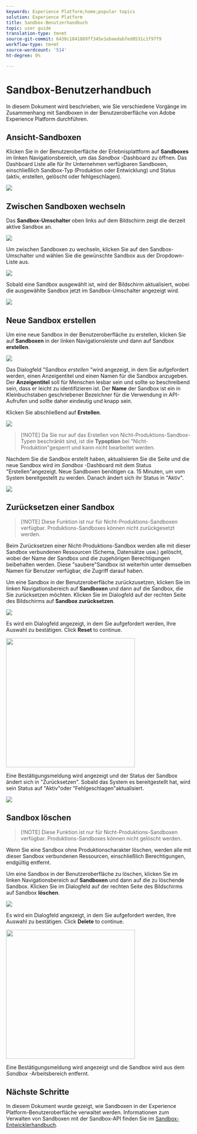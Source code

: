 ```yaml
---
keywords: Experience Platform;home;popular topics
solution: Experience Platform
title: Sandbox-Benutzerhandbuch
topic: user guide
translation-type: tm+mt
source-git-commit: 6438c1841889ff345e1ebaedabfed0531c1f97f9
workflow-type: tm+mt
source-wordcount: '514'
ht-degree: 0%

---
```



# Sandbox-Benutzerhandbuch

In diesem Dokument wird beschrieben, wie Sie verschiedene Vorgänge im Zusammenhang mit Sandboxen in der Benutzeroberfläche von Adobe Experience Platform durchführen.

## Ansicht-Sandboxen

Klicken Sie in der Benutzeroberfläche der Erlebnisplattform auf **Sandboxes** im linken Navigationsbereich, um das _Sandbox_ -Dashboard zu öffnen. Das Dashboard Liste alle für Ihr Unternehmen verfügbaren Sandboxen, einschließlich Sandbox-Typ (Produktion oder Entwicklung) und Status (aktiv, erstellen, gelöscht oder fehlgeschlagen).

![](../images/ui/sandboxes-tab.png)

## Zwischen Sandboxen wechseln

Das **Sandbox-Umschalter** oben links auf dem Bildschirm zeigt die derzeit aktive Sandbox an.

![](../images/ui/sandbox-selector.png)

Um zwischen Sandboxen zu wechseln, klicken Sie auf den Sandbox-Umschalter und wählen Sie die gewünschte Sandbox aus der Dropdown-Liste aus.

![](../images/ui/switch-sandbox.png)

Sobald eine Sandbox ausgewählt ist, wird der Bildschirm aktualisiert, wobei die ausgewählte Sandbox jetzt im Sandbox-Umschalter angezeigt wird.

![](../images/ui/sandbox-switched.png)

## Neue Sandbox erstellen

Um eine neue Sandbox in der Benutzeroberfläche zu erstellen, klicken Sie auf **Sandboxen** in der linken Navigationsleiste und dann auf Sandbox **erstellen**.

![](../images/ui/create-sandbox-button.png)

Das Dialogfeld &quot;Sandbox _erstellen_ &quot;wird angezeigt, in dem Sie aufgefordert werden, einen Anzeigentitel und einen Namen für die Sandbox anzugeben. Der **Anzeigentitel** soll für Menschen lesbar sein und sollte so beschreibend sein, dass er leicht zu identifizieren ist. Der **Name** der Sandbox ist ein in Kleinbuchstaben geschriebener Bezeichner für die Verwendung in API-Aufrufen und sollte daher eindeutig und knapp sein.

Klicken Sie abschließend auf **Erstellen**.

![](../images/ui/create-sandbox-dialog.png)

>[!NOTE] Da Sie nur auf das Erstellen von Nicht-Produktions-Sandbox-Typen beschränkt sind, ist die **Typoption** bei &quot;Nicht-Produktion&quot;gesperrt und kann nicht bearbeitet werden.

Nachdem Sie die Sandbox erstellt haben, aktualisieren Sie die Seite und die neue Sandbox wird im _Sandbox_ -Dashboard mit dem Status &quot;Erstellen&quot;angezeigt. Neue Sandboxen benötigen ca. 15 Minuten, um vom System bereitgestellt zu werden. Danach ändert sich ihr Status in &quot;Aktiv&quot;.

![](../images/ui/sandbox-created.png)

## Zurücksetzen einer Sandbox

>[!NOTE] Diese Funktion ist nur für Nicht-Produktions-Sandboxen verfügbar. Produktions-Sandboxes können nicht zurückgesetzt werden.

Beim Zurücksetzen einer Nicht-Produktions-Sandbox werden alle mit dieser Sandbox verbundenen Ressourcen (Schema, Datensätze usw.) gelöscht, wobei der Name der Sandbox und die zugehörigen Berechtigungen beibehalten werden. Diese &quot;saubere&quot;Sandbox ist weiterhin unter demselben Namen für Benutzer verfügbar, die Zugriff darauf haben.

Um eine Sandbox in der Benutzeroberfläche zurückzusetzen, klicken Sie im linken Navigationsbereich auf **Sandboxen** und dann auf die Sandbox, die Sie zurücksetzen möchten. Klicken Sie im Dialogfeld auf der rechten Seite des Bildschirms auf **Sandbox zurücksetzen**.

![](../images/ui/reset-sandbox-button.png)

Es wird ein Dialogfeld angezeigt, in dem Sie aufgefordert werden, Ihre Auswahl zu bestätigen. Click **Reset** to continue.

<img src="../images/ui/reset-are-you-sure.png" width="350"><br>

Eine Bestätigungsmeldung wird angezeigt und der Status der Sandbox ändert sich in &quot;Zurücksetzen&quot;. Sobald das System es bereitgestellt hat, wird sein Status auf &quot;Aktiv&quot;oder &quot;Fehlgeschlagen&quot;aktualisiert.

![](../images/ui/sandbox-resetting.png)

## Sandbox löschen

>[!NOTE] Diese Funktion ist nur für Nicht-Produktions-Sandboxen verfügbar. Produktions-Sandboxes können nicht gelöscht werden.

Wenn Sie eine Sandbox ohne Produktionscharakter löschen, werden alle mit dieser Sandbox verbundenen Ressourcen, einschließlich Berechtigungen, endgültig entfernt.

Um eine Sandbox in der Benutzeroberfläche zu löschen, klicken Sie im linken Navigationsbereich auf **Sandboxen** und dann auf die zu löschende Sandbox. Klicken Sie im Dialogfeld auf der rechten Seite des Bildschirms auf Sandbox **löschen**.

![](../images/ui/delete-sandbox-button.png)

Es wird ein Dialogfeld angezeigt, in dem Sie aufgefordert werden, Ihre Auswahl zu bestätigen. Click **Delete** to continue.

<img src="../images/ui/delete-are-you-sure.png" width="350"><br>

Eine Bestätigungsmeldung wird angezeigt und die Sandbox wird aus dem _Sandbox_ -Arbeitsbereich entfernt.

## Nächste Schritte

In diesem Dokument wurde gezeigt, wie Sandboxen in der Experience Platform-Benutzeroberfläche verwaltet werden. Informationen zum Verwalten von Sandboxen mit der Sandbox-API finden Sie im [Sandbox-Entwicklerhandbuch](../api/getting-started.md).